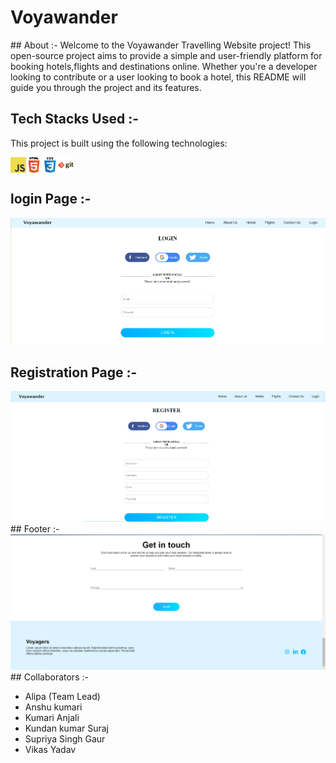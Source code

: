 <h1>Voyawander</h1>
## About :-
Welcome to the Voyawander  Travelling Website project! This open-source project aims to provide a simple and user-friendly platform for booking hotels,flights and destinations online. Whether you're a developer looking to contribute or a user looking to book a hotel, this README will guide you through the project and its features.

## Tech Stacks Used :-

This project is built using the following technologies:

<div Style="display:flex;">
   <img style="width:5%;height:5%;"src="https://github.com/Alipakkr/Project-quasar-7896/blob/main/javascript.png">
   <img style="width:5%;height:5%;"src="https://github.com/Alipakkr/Project-quasar-7896/blob/main/html.png">
    <img style="width:5%;height:5%;"src="https://github.com/Alipakkr/Project-quasar-7896/blob/main/css.png">
    <img style="width:5%;height:5%;"src="https://github.com/Alipakkr/Project-quasar-7896/blob/main/git.png">
</div>

## login Page :-


<img src="https://github.com/Alipakkr/Project-quasar-7896/blob/main/image/Screenshot%20(1157).png">

## Registration Page :-
<img src="https://github.com/Alipakkr/Project-quasar-7896/blob/main/image/Screenshot%20(1158).png">
## Footer :-
<img src="https://github.com/Alipakkr/Project-quasar-7896/blob/main/image/footer.png">
## Collaborators :-

  - Alipa (Team Lead)
  - Anshu kumari
  - Kumari Anjali
  - Kundan kumar Suraj
  - Supriya Singh Gaur
  - Vikas Yadav

